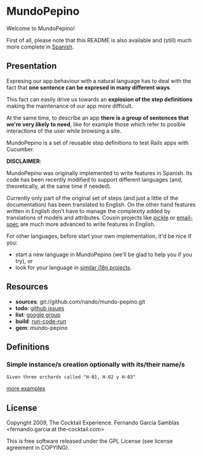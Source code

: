 # MundoPepino

Welcome to MundoPepino!

First of all, please note that this README is also available and (still) much more complete in [Spanish](http://github.com/nando/mundo-pepino/blob/master/README_es.markdown).

## Presentation

Expresing our app behaviour with a natural language has to deal with the fact that **one sentence can be expresed in many different ways**.

This fact can easily drive us towards an **explosion of the step definitions** making the maintenance of our app more difficult.

At the same time, to describe an app **there is a group of sentences that we're very likely to need**, like for example those which refer to posible interactions of the user while browsing a site.

MundoPepino is a set of reusable step definitions to test Rails apps with Cucumber.

**DISCLAIMER**:

MundoPepino was originally implemented to write features in Spanish. Its code has been recently modified to support different languages (and, theoretically, at the same time if needed).

Currently only part of the original set of steps (and just a little of the documentation) has been translated to English. On the other hand features written in English don't have to manage the complexity added by translations of models and attributes. Cousin projects like [pickle](http://github.com/ianwhite/pickle) or [email-spec](http://github.com/bmabey/email-spec) are much more advanced to write features in English.

For other languages, before start your own implementation, it'd be nice if you:
* start a new language in MundoPepino (we'll be glad to help you if you try), or
* look for your language in [similar i18n projects](http://groups.google.com/group/cukes/browse_thread/thread/b9b8ff6301393c19/febf6530a1ed1a37).

## Resources

* **sources**: git://github.com/nando/mundo-pepino.git
* **todo**: [github issues](http://github.com/nando/mundo-pepino/issues)
* **list**: [google group](http://groups.google.es/group/mundo-pepino)
* **build**: [run-code-run](http://runcoderun.com/nando/mundo-pepino)
* **gem**: mundo-pepino

## Definitions

### Simple instance/s creation optionally with its/their name/s
    Given three orchards called "H-01, H-02 y H-03"
[more examples](mundo-pepino/tree/master/features/en_US/simple-creation.feature)

## License

Copyright 2009, The Cocktail Experience. Fernando García Samblas <fernando.garcia at the-cocktail.com>

This is free software released under the GPL License (see license agreement in COPYING).
